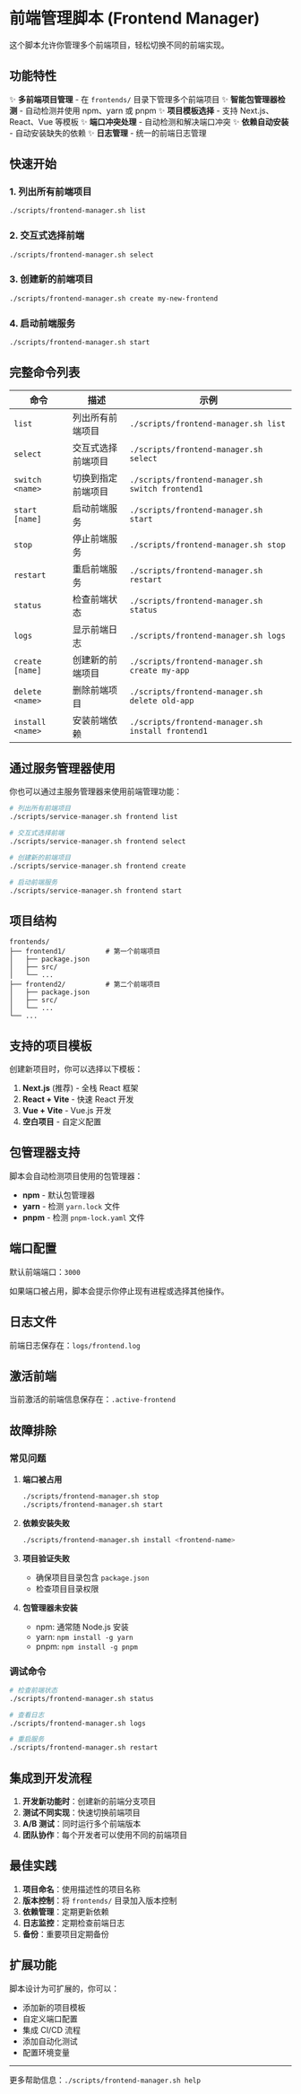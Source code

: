 # 前端管理脚本 (Frontend Manager)

这个脚本允许你管理多个前端项目，轻松切换不同的前端实现。

## 功能特性

✨ **多前端项目管理** - 在 `frontends/` 目录下管理多个前端项目
✨ **智能包管理器检测** - 自动检测并使用 npm、yarn 或 pnpm
✨ **项目模板选择** - 支持 Next.js、React、Vue 等模板
✨ **端口冲突处理** - 自动检测和解决端口冲突
✨ **依赖自动安装** - 自动安装缺失的依赖
✨ **日志管理** - 统一的前端日志管理

## 快速开始

### 1. 列出所有前端项目
```bash
./scripts/frontend-manager.sh list
```

### 2. 交互式选择前端
```bash
./scripts/frontend-manager.sh select
```

### 3. 创建新的前端项目
```bash
./scripts/frontend-manager.sh create my-new-frontend
```

### 4. 启动前端服务
```bash
./scripts/frontend-manager.sh start
```

## 完整命令列表

| 命令 | 描述 | 示例 |
|------|------|------|
| `list` | 列出所有前端项目 | `./scripts/frontend-manager.sh list` |
| `select` | 交互式选择前端项目 | `./scripts/frontend-manager.sh select` |
| `switch <name>` | 切换到指定前端项目 | `./scripts/frontend-manager.sh switch frontend1` |
| `start [name]` | 启动前端服务 | `./scripts/frontend-manager.sh start` |
| `stop` | 停止前端服务 | `./scripts/frontend-manager.sh stop` |
| `restart` | 重启前端服务 | `./scripts/frontend-manager.sh restart` |
| `status` | 检查前端状态 | `./scripts/frontend-manager.sh status` |
| `logs` | 显示前端日志 | `./scripts/frontend-manager.sh logs` |
| `create [name]` | 创建新的前端项目 | `./scripts/frontend-manager.sh create my-app` |
| `delete <name>` | 删除前端项目 | `./scripts/frontend-manager.sh delete old-app` |
| `install <name>` | 安装前端依赖 | `./scripts/frontend-manager.sh install frontend1` |

## 通过服务管理器使用

你也可以通过主服务管理器来使用前端管理功能：

```bash
# 列出所有前端项目
./scripts/service-manager.sh frontend list

# 交互式选择前端
./scripts/service-manager.sh frontend select

# 创建新的前端项目
./scripts/service-manager.sh frontend create

# 启动前端服务
./scripts/service-manager.sh frontend start
```

## 项目结构

```
frontends/
├── frontend1/          # 第一个前端项目
│   ├── package.json
│   ├── src/
│   └── ...
├── frontend2/          # 第二个前端项目
│   ├── package.json
│   ├── src/
│   └── ...
└── ...
```

## 支持的项目模板

创建新项目时，你可以选择以下模板：

1. **Next.js** (推荐) - 全栈 React 框架
2. **React + Vite** - 快速 React 开发
3. **Vue + Vite** - Vue.js 开发
4. **空白项目** - 自定义配置

## 包管理器支持

脚本会自动检测项目使用的包管理器：

- **npm** - 默认包管理器
- **yarn** - 检测 `yarn.lock` 文件
- **pnpm** - 检测 `pnpm-lock.yaml` 文件

## 端口配置

默认前端端口：`3000`

如果端口被占用，脚本会提示你停止现有进程或选择其他操作。

## 日志文件

前端日志保存在：`logs/frontend.log`

## 激活前端

当前激活的前端信息保存在：`.active-frontend`

## 故障排除

### 常见问题

1. **端口被占用**
   ```bash
   ./scripts/frontend-manager.sh stop
   ./scripts/frontend-manager.sh start
   ```

2. **依赖安装失败**
   ```bash
   ./scripts/frontend-manager.sh install <frontend-name>
   ```

3. **项目验证失败**
   - 确保项目目录包含 `package.json`
   - 检查项目目录权限

4. **包管理器未安装**
   - npm: 通常随 Node.js 安装
   - yarn: `npm install -g yarn`
   - pnpm: `npm install -g pnpm`

### 调试命令

```bash
# 检查前端状态
./scripts/frontend-manager.sh status

# 查看日志
./scripts/frontend-manager.sh logs

# 重启服务
./scripts/frontend-manager.sh restart
```

## 集成到开发流程

1. **开发新功能时**：创建新的前端分支项目
2. **测试不同实现**：快速切换前端项目
3. **A/B 测试**：同时运行多个前端版本
4. **团队协作**：每个开发者可以使用不同的前端项目

## 最佳实践

1. **项目命名**：使用描述性的项目名称
2. **版本控制**：将 `frontends/` 目录加入版本控制
3. **依赖管理**：定期更新依赖
4. **日志监控**：定期检查前端日志
5. **备份**：重要项目定期备份

## 扩展功能

脚本设计为可扩展的，你可以：

- 添加新的项目模板
- 自定义端口配置
- 集成 CI/CD 流程
- 添加自动化测试
- 配置环境变量

---

更多帮助信息：`./scripts/frontend-manager.sh help` 